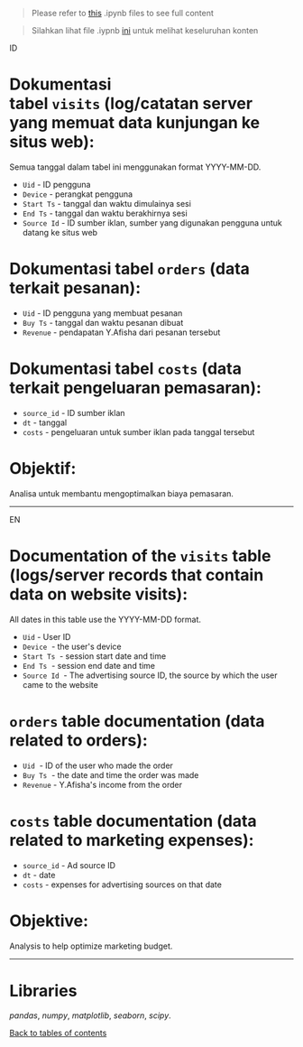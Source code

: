 >Please refer to [this](https://github.com/yusufsp7/Data_Analysis_Projects/blob/07_Project/EN_Marketing_Cost_Analysis.ipynb) .ipynb files to see full content

>Silahkan lihat file .iypnb [ini](https://github.com/yusufsp7/Data_Analysis_Projects/blob/07_Project/ID_Analisa_Biaya_Pemasaran.ipynb) untuk melihat keseluruhan konten

ID
# Dokumentasi tabel `visits` (log/catatan server yang memuat data kunjungan ke situs web):
Semua tanggal dalam tabel ini menggunakan format YYYY-MM-DD.

- `Uid` - ID pengguna
- `Device` - perangkat pengguna
- `Start Ts` - tanggal dan waktu dimulainya sesi
- `End Ts` - tanggal dan waktu berakhirnya sesi
- `Source Id` - ID sumber iklan, sumber yang digunakan pengguna untuk datang ke situs web

# Dokumentasi tabel `orders` (data terkait pesanan):

- `Uid` - ID pengguna yang membuat pesanan
- `Buy Ts` - tanggal dan waktu pesanan dibuat
- `Revenue` - pendapatan Y.Afisha dari pesanan tersebut

# Dokumentasi tabel `costs` (data terkait pengeluaran pemasaran):

- `source_id` - ID sumber iklan
- `dt` - tanggal
- `costs` - pengeluaran untuk sumber iklan pada tanggal tersebut

# Objektif:
Analisa untuk membantu mengoptimalkan biaya pemasaran.

-----------------------------------------------
EN
# Documentation of the `visits` table (logs/server records that contain data on website visits):
All dates in this table use the YYYY-MM-DD format.

- `Uid` - User ID
- `Device`  - the user's device
- `Start Ts`  - session start date and time
- `End Ts`  - session end date and time
- `Source Id`  - The advertising source ID, the source by which the user came to the website

# `orders` table documentation (data related to orders):

- `Uid`  - ID of the user who made the order
- `Buy Ts`  - the date and time the order was made
- `Revenue` - Y.Afisha's income from the order

# `costs` table documentation (data related to marketing expenses):

- `source_id` - Ad source ID
- `dt` - date
- `costs` - expenses for advertising sources on that date

# Objektive:
Analysis to help optimize marketing budget.

-----------------------------------------------

# Libraries
*pandas*,
*numpy*,
*matplotlib*,
*seaborn*,
*scipy*.

[Back to tables of contents](https://github.com/yusufsp7/Data_Analysis_Projects/tree/Tables_of_Contents)
